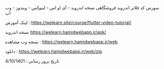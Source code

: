 سورس کد فلاتر اندروید فروشگاهی
نسخه اندروید - آی او اس - لینوکس - ویندوز - وب اپ 


لینک آموزش :
https://welearn.site/course/flutter-video-tutorial/

نسخه اندروید 
https://welearn.hamidwebapp.ir/apk/


نسخه  وب 
مشاهده :
https://welearn.hamidwebapp.ir/web

دانلود :
https://welearn.hamidwebapp.ir/web/zip


تاریخ بروز رسانی :
4/10/1401


